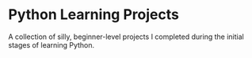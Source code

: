 # Python Learning Projects

A collection of silly, beginner-level projects I completed during the initial stages of learning Python.

